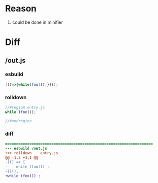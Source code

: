 # Reason
1. could be done in minifier
# Diff
## /out.js
### esbuild
```js
(()=>{while(foo());})();
```
### rolldown
```js
//#region entry.js
while (foo());

//#endregion
```
### diff
```diff
===================================================================
--- esbuild	/out.js
+++ rolldown	entry.js
@@ -1,3 +1,1 @@
-(() => {
-    while (foo()) ;
-})();
+while (foo()) ;

```